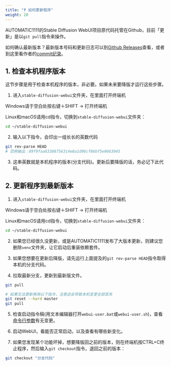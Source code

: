 ```yaml
---
title: "❓ 如何更新程序"
weight: 20
---
```


AUTOMATIC1111的Stable Diffusion WebUI项目原代码托管在Github，目前「更新」是以`git pull`指令来操作。

如何确认最新版本？最新版本号码和更新日志可以到[Github Releases](https://github.com/AUTOMATIC1111/stable-diffusion-webui/releases)查看，或者到这里看作者的[commit纪录](https://github.com/AUTOMATIC1111/stable-diffusion-webui/commits)。


## 1. 检查本机程序版本

这节步骤是用于检查本机程序的版本，非必要。如果未来要降版才运行这些步骤。

1. 进入`stable-diffusion-webui`文件夹，在里面打开终端机

Windows请于空白处按右键＋SHIFT → 打开终端机

Linux和macOS请用cd指令，切换到`stable-diffusion-webui`文件夹：
```bash
cd ~/stable-diffusion-webui
```

2. 输入以下指令，会印出一组长长的英数代码
```bash
git rev-parse HEAD
# 范例输出：89f9faa63388756314e8a1d96cf86bf5e0663045
```

3. 这串英数就是本机程序的版本(分支代码)。更新后要降版的话，务必记下此代码。


## 2. 更新程序到最新版本

1. 进入`stable-diffusion-webui`文件夹，在里面打开终端机

Windows请于空白处按右键＋SHIFT → 打开终端机

Linux和macOS请用cd指令，切换到`stable-diffusion-webui`文件夹：
```bash
cd ~/stable-diffusion-webui
```

2. 如果您已经很久没更新，或是AUTOMATIC1111发布了大版本更新，则建议您删除`venv`文件夹，让它启动后重装依赖套件。

3. 如果您想要在更新后降版，请先运行上面提及的`git rev-parse HEAD`指令取得本机的分支代码。

4. 拉取最新分支，更新到最新版文件。
```bash
git pull

# 如果无法更新再用以下指令，注意这会导致本机变更全部丢失
git reset --hard master
git pull
```

5. 检查启动指令稿(用文本编辑器打开`webui-user.bat`或`webui-user.sh`)，查看[命令行参数](https://ivonblog.com/posts/stable-diffusion-webui-manuals/installation/command-line-arguments-and-settings/)有无变更。

6. 启动WebUI，看能否正常启动，以及查看有哪些新变化。

7. 如果您发现某个功能坏掉，想要降版回之前的版本，则在终端机按CTRL+C终止程序，然后输入`git checkout`指令，退回之前的版本：
```bash
git checkout "分支代码"
```
